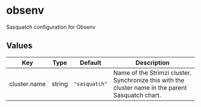 # obsenv

Sasquatch configuration for Obsenv

## Values

| Key | Type | Default | Description |
|-----|------|---------|-------------|
| cluster.name | string | `"sasquatch"` | Name of the Strimzi cluster. Synchronize this with the cluster name in the parent Sasquatch chart. |
